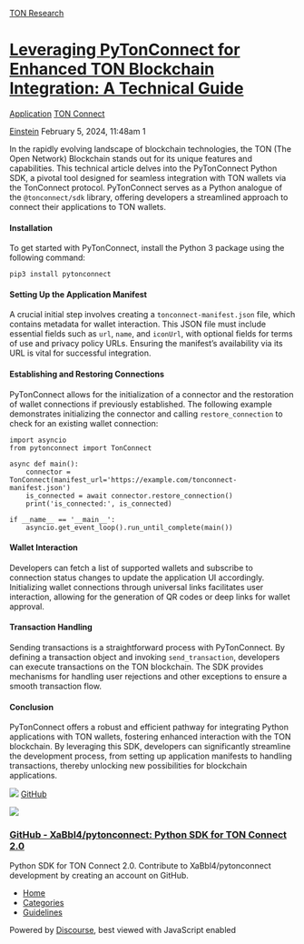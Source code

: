 [TON Research](/)

# [Leveraging PyTonConnect for Enhanced TON Blockchain Integration: A Technical Guide](/t/leveraging-pytonconnect-for-enhanced-ton-blockchain-integration-a-technical-guide/275)

[Application](/c/application/ton-connect/42)  [TON Connect](/c/application/ton-connect/42) 

    

[Einstein](https://tonresear.ch/u/Einstein)   February 5, 2024, 11:48am  1

In the rapidly evolving landscape of blockchain technologies, the TON (The Open Network) Blockchain stands out for its unique features and capabilities. This technical article delves into the PyTonConnect Python SDK, a pivotal tool designed for seamless integration with TON wallets via the TonConnect protocol. PyTonConnect serves as a Python analogue of the `@tonconnect/sdk` library, offering developers a streamlined approach to connect their applications to TON wallets.

#### [](#installation-1)Installation

To get started with PyTonConnect, install the Python 3 package using the following command:

```
pip3 install pytonconnect
```

#### [](#setting-up-the-application-manifest-2)Setting Up the Application Manifest

A crucial initial step involves creating a `tonconnect-manifest.json` file, which contains metadata for wallet interaction. This JSON file must include essential fields such as `url`, `name`, and `iconUrl`, with optional fields for terms of use and privacy policy URLs. Ensuring the manifest’s availability via its URL is vital for successful integration.

#### [](#establishing-and-restoring-connections-3)Establishing and Restoring Connections

PyTonConnect allows for the initialization of a connector and the restoration of wallet connections if previously established. The following example demonstrates initializing the connector and calling `restore_connection` to check for an existing wallet connection:

```
import asyncio
from pytonconnect import TonConnect

async def main():
    connector = TonConnect(manifest_url='https://example.com/tonconnect-manifest.json')
    is_connected = await connector.restore_connection()
    print('is_connected:', is_connected)

if __name__ == '__main__':
    asyncio.get_event_loop().run_until_complete(main())
```

#### [](#wallet-interaction-4)Wallet Interaction

Developers can fetch a list of supported wallets and subscribe to connection status changes to update the application UI accordingly. Initializing wallet connections through universal links facilitates user interaction, allowing for the generation of QR codes or deep links for wallet approval.

#### [](#transaction-handling-5)Transaction Handling

Sending transactions is a straightforward process with PyTonConnect. By defining a transaction object and invoking `send_transaction`, developers can execute transactions on the TON blockchain. The SDK provides mechanisms for handling user rejections and other exceptions to ensure a smooth transaction flow.

#### [](#conclusion-6)Conclusion

PyTonConnect offers a robust and efficient pathway for integrating Python applications with TON wallets, fostering enhanced interaction with the TON blockchain. By leveraging this SDK, developers can significantly streamline the development process, from setting up application manifests to handling transactions, thereby unlocking new possibilities for blockchain applications.

![](https://github.githubassets.com/favicons/favicon.svg) [GitHub](https://github.com/XaBbl4/pytonconnect)

![](https://tonresear.ch/uploads/default/optimized/1X/90e68203f0cbfd768c0089cf51612558029f2db7_2_690x345.png)

### [GitHub - XaBbl4/pytonconnect: Python SDK for TON Connect 2.0](https://github.com/XaBbl4/pytonconnect)

Python SDK for TON Connect 2.0. Contribute to XaBbl4/pytonconnect development by creating an account on GitHub.

 

*   [Home](/)
*   [Categories](/categories)
*   [Guidelines](/guidelines)

Powered by [Discourse](https://www.discourse.org), best viewed with JavaScript enabled